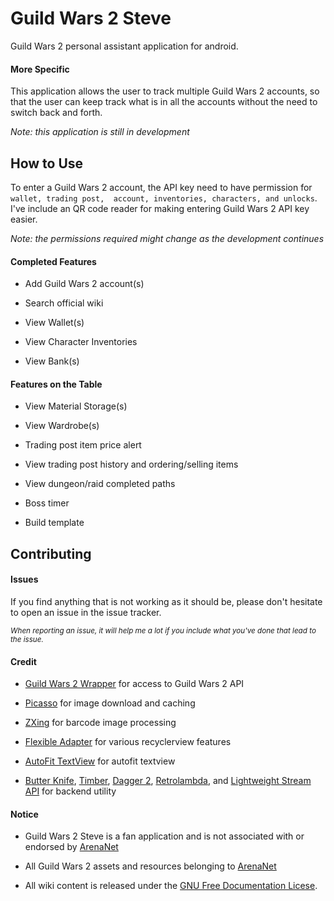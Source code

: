 # Guild Wars 2 Steve

Guild Wars 2 personal assistant application for android.

#### More Specific

This application allows the user to track multiple Guild Wars 2 accounts, so that the user can keep track 
what is in all the accounts without the need to switch back and forth.

*Note: this application is still in development*

## How to Use

To enter a Guild Wars 2 account, the API key need to have permission for `wallet, trading post, 
account, inventories, characters, and unlocks`. I've include an QR code reader for making entering Guild Wars 2 API key easier.

*Note: the permissions required might change as the development continues*

#### Completed Features

+ Add Guild Wars 2 account(s)

+ Search official wiki

+ View Wallet(s)

+ View Character Inventories

+ View Bank(s)

#### Features on the Table

+ View Material Storage(s)

+ View Wardrobe(s)

+ Trading post item price alert

+ View trading post history and ordering/selling items

+ View dungeon/raid completed paths
 
+ Boss timer

+ Build template

## Contributing

#### Issues

If you find anything that is not working as it should be, please don't hesitate to open an issue in the issue tracker.

<sub>*When reporting an issue, it will help me a lot if you include what you've done that lead to the issue.*</sub>

#### Credit

+ [Guild Wars 2 Wrapper](https://github.com/xhsun/gw2wrapper) for access to Guild Wars 2 API

+ [Picasso](https://github.com/square/picasso) for image download and caching

+ [ZXing](https://github.com/zxing/zxing) for barcode image processing

+ [Flexible Adapter](https://github.com/davideas/FlexibleAdapter) for various recyclerview features

+ [AutoFit TextView](https://github.com/grantland/android-autofittextview) for autofit textview

+ [Butter Knife](https://github.com/JakeWharton/butterknife), [Timber](https://github.com/JakeWharton/timber), 
[Dagger 2](https://github.com/google/dagger), [Retrolambda](https://github.com/evant/gradle-retrolambda),
and [Lightweight Stream API](https://github.com/aNNiMON/Lightweight-Stream-API) for backend utility

#### Notice

+ Guild Wars 2 Steve is a fan application and is not associated with or endorsed by [ArenaNet](https://www.arena.net/)

+ All Guild Wars 2 assets and resources belonging to [ArenaNet](https://www.arena.net/)

+ All wiki content is released under the [GNU Free Documentation Licese](http://www.gnu.org/copyleft/fdl.html).


